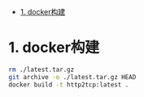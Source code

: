 
<!-- TOC -->

- [1. docker构建](#1-docker构建)

<!-- /TOC -->

# 1. docker构建

```bash
rm ./latest.tar.gz
git archive -o ./latest.tar.gz HEAD
docker build -t http2tcp:latest .
```
